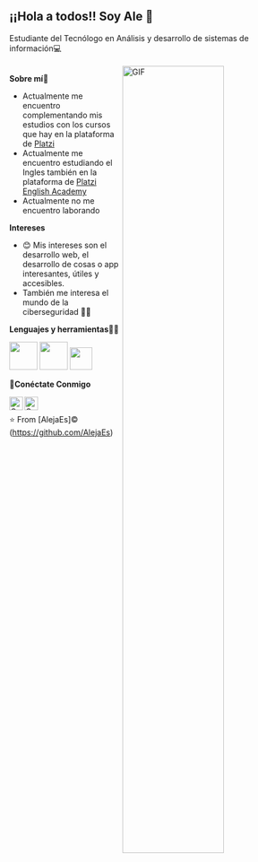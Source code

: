 <h2>¡¡Hola a todos!! Soy Ale 👋</h2>
Estudiante del Tecnólogo en Análisis y desarrollo de sistemas de información💻<br><br>
    <img align="right" width="60%"   alt="GIF" src="https://res.cloudinary.com/practicaldev/image/fetch/s--2bZIjPGC--/c_limit%2Cf_auto%2Cfl_progressive%2Cq_66%2Cw_880/https://dev-to-uploads.s3.amazonaws.com/i/d4tvukbt5mra37cvwklk.gif" />

**Sobre mí**👩
- Actualmente me encuentro complementando mis estudios con los cursos que hay en la plataforma de [Platzi](https://platzi.com "Platzi")
- Actualmente me encuentro estudiando el Ingles también en la plataforma de [Platzi English Academy](https://platzi.com/idioma-ingles/ "Platzi English Academy")
- Actualmente no me encuentro laborando

**Intereses**

- 😊 Mis intereses son el desarrollo web, el desarrollo de cosas o app interesantes, útiles y accesibles.
- También me interesa el mundo de la ciberseguridad 👩‍💻

**Lenguajes y herramientas**👩‍💻

<code><img height="50" src="https://upload.wikimedia.org/wikipedia/commons/thumb/6/61/HTML5_logo_and_wordmark.svg/1024px-HTML5_logo_and_wordmark.svg.png"></code>
<code><img height="50" src="https://upload.wikimedia.org/wikipedia/commons/thumb/d/d5/CSS3_logo_and_wordmark.svg/544px-CSS3_logo_and_wordmark.svg.png"></code>
<code><img height="40" src="https://e7.pngegg.com/pngimages/713/558/png-clipart-computer-icons-pro-git-github-logo-text-logo-thumbnail.png"></code>

🚀**Conéctate Conmigo**

<a target="_blank" href="https://www.linkedin.com/in/alejandra-espinosa-jim%C3%A9nez-871b2255/">
  <img align="left" alt="Omar_BM" width="24px" src="https://cdn.jsdelivr.net/npm/simple-icons@v3/icons/linkedin.svg" />
</a>
<a target="_blank" href="https://www.instagram.com/maleja880629/">
  <img align="left" alt="Omar_BM" width="24px" src="https://cdn.jsdelivr.net/npm/simple-icons@v3/icons/instagram.svg" />
</a>
<br>

⭐️ From [AlejaEs]&copy; (https://github.com/AlejaEs)


